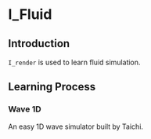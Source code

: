 # I_Fluid
## Introduction
`I_render` is used to learn fluid simulation.

## Learning Process
### Wave 1D
An easy 1D wave simulator built by Taichi.
